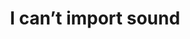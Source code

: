 ---
title: ' I can’t import sound'
redirect_to:
  - 'https://discuss.pencil2d.org/t/i-can-t-import-sound/898'
---
